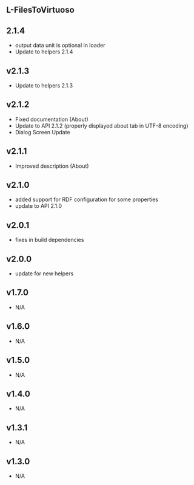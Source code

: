 L-FilesToVirtuoso
----------

2.1.4
---
* output data unit is optional in loader
* Update to helpers 2.1.4

v2.1.3
---
* Update to helpers 2.1.3

v2.1.2
---
* Fixed documentation (About)
* Update to API 2.1.2 (properly displayed about tab in UTF-8 encoding)
* Dialog Screen Update

v2.1.1
---
* Improved description (About)

v2.1.0
---
* added support for RDF configuration for some properties
* update to API 2.1.0

v2.0.1
---
* fixes in build dependencies

v2.0.0
---
* update for new helpers

v1.7.0
---
* N/A

v1.6.0
---
* N/A

v1.5.0
---
* N/A

v1.4.0
---
* N/A

v1.3.1
---
* N/A

v1.3.0
---
* N/A